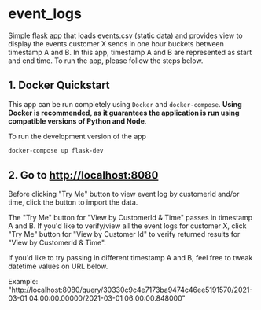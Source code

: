 # event_logs

Simple flask app that loads events.csv (static data) and provides view to display the events customer X sends in one hour buckets between timestamp A and B. In this app, timestamp A and B are represented as start and end time. To run the app, please follow the steps below. 

## 1. Docker Quickstart

This app can be run completely using `Docker` and `docker-compose`. **Using Docker is recommended, as it guarantees the application is run using compatible versions of Python and Node**.

To run the development version of the app

```bash
docker-compose up flask-dev
```

## 2. Go to [http://localhost:8080](http://localhost:8080)
Before clicking "Try Me" button to view event log by customerId and/or time, click the button to import the data. 

The "Try Me" button for "View by CustomerId & Time" passes in timestamp A and B. If you'd like to verify/view all the event logs for customer X, click "Try Me" button for "View by Customer Id" to verify returned results for "View by CustomerId & Time". 

If you'd like to try passing in different timestamp A and B, feel free to tweak datetime values on URL below. 

Example: "http://localhost:8080/query/30330c9c4e7173ba9474c46ee5191570/2021-03-01 04:00:00.00000/2021-03-01 06:00:00.848000" 
